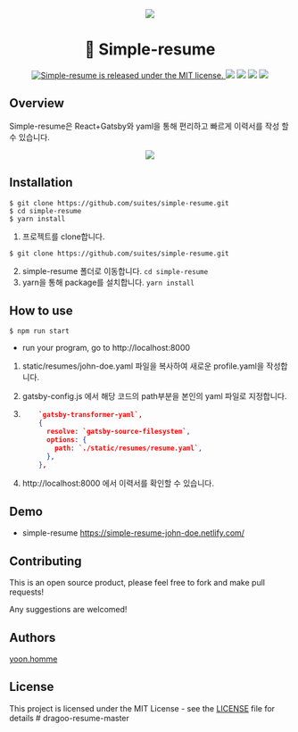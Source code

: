 <div align="middle">
    <img src="https://github.com/suites/simple-resume/blob/master/static/simple-resume.png">
</div>

<h1 align="center">🐤️ Simple-resume</h1>
<p align="center">
  	<a href="https://github.com/suites/simple-resume/LICENSE">
    	<img src="https://img.shields.io/badge/license-MIT-blue.svg" alt="Simple-resume is released under the MIT license." />
  	</a>
	<a href="https://github.com/suites/simple-resume"> <img src="https://badges.frapsoft.com/os/v1/open-source.svg?v=102"></a>
	<a href="https://github.com/suites/simple-resume"><img src="https://img.shields.io/badge/PRs-welcome-brightgreen.svg"></a>
	<a href="https://github.com/suites/simple-resume"><img src="https://img.shields.io/badge/release-v2.0.0-brightgreen.svg"></a>
  <a href="https://app.netlify.com/sites/simple-resume-john-doe/deploys"><img src="https://api.netlify.com/api/v1/badges/0acd847f-0109-44a3-90c1-f71779d56e28/deploy-status"></a>
</p>

## Overview
Simple-resume은 React+Gatsby와 yaml을 통해 편리하고 빠르게 이력서를 작성 할 수 있습니다.
<div align="middle">
    <img src="https://github.com/suites/simple-resume/blob/master/static/profile-yaml.png">
</div>

## Installation

```shell
$ git clone https://github.com/suites/simple-resume.git
$ cd simple-resume
$ yarn install
```

1. 프로젝트를 clone합니다. 
```shell
$ git clone https://github.com/suites/simple-resume.git
```
2. simple-resume 폴더로 이동합니다. `cd simple-resume`
3. yarn을 통해 package를 설치합니다. `yarn install`

## How to use
```shell
$ npm run start
```
- run your program, go to http://localhost:8000

1. static/resumes/john-doe.yaml 파일을 복사하여 새로운 profile.yaml을 작성합니다.

2. gatsby-config.js 에서 해당 코드의 path부분을 본인의 yaml 파일로 지정합니다.

3. ```json
       `gatsby-transformer-yaml`,
       {
         resolve: `gatsby-source-filesystem`,
         options: {
           path: `./static/resumes/resume.yaml`,
         },
       },
   ```

3. http://localhost:8000 에서 이력서를 확인할 수 있습니다.

## Demo
* simple-resume
<https://simple-resume-john-doe.netlify.com/>


## Contributing

This is an open source product, please feel free to fork and make pull requests!

Any suggestions are welcomed!

## Authors

[yoon.homme](https://github.com/suites)

## License

This project is licensed under the MIT License - see the [LICENSE](LICENSE) file for details # dragoo-resume-master
